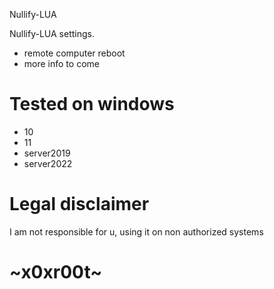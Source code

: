Nullify-LUA

Nullify-LUA settings. 

* remote computer reboot 
* more info to come 

# Tested on windows 
* 10
* 11
* server2019
* server2022

# Legal disclaimer
I am not responsible for u, using it on non authorized systems

# ~x0xr00t~
